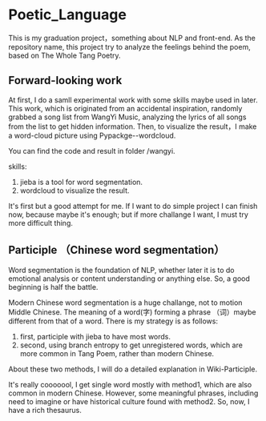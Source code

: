 # Poetic_Language

This is my graduation project，something about NLP and front-end. As the repository name, this project try to analyze the feelings behind the poem, based on The Whole Tang Poetry. 

## Forward-looking work

At first, I do a samll experimental work with some skills maybe used in later. This work, which is originated from an accidental inspiration, randomly grabbed a song list from WangYi Music, analyzing the lyrics of all songs from the list to get hidden information. Then, to visualize the result，I make a word-cloud picture using Pypackge--wordcloud.

You can find the code and result in folder /wangyi.

skills:
 1. jieba is a tool for word segmentation. 
 2. wordcloud to visualize the result.
 
It's first but a good attempt for me. If I want to do simple project I can finish now, because maybe it's enough; but if more challange I want, I must try more difficult thing.
 
## Participle （Chinese word segmentation）

Word segmentation is the foundation of NLP, whether later it is to do emotional analysis or content understanding or anything else. So, a good beginning is half the battle.

Modern Chinese word segmentation is a huge challange, not to motion Middle Chinese. The meaning of a word(字) forming a phrase （词）maybe different from that of a word. 
There is my strategy is as follows:
 1. first, participle with jieba to have most words.
 2. second, using branch entropy to get unregistered words, which are more common in Tang Poem, rather than modern Chinese.
 
About these two methods, I will do a detailed explanation in Wiki-Participle.
 
It's really cooooool, I get single word mostly with method1, which are also common in modern Chinese. However, some meaningful phrases, including need to imagine or have historical culture found with method2. So, now, I have a rich thesaurus.
